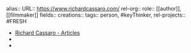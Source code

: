 alias::
URL:: https://www.richardcassaro.com/
rel-org::
role:: [[author]], [[filmmaker]] 
fields::
creations:: 
tags:: person, #keyThinker, 
rel-projects:: #FRESH 

- [Richard Cassaro - Articles](https://www.richardcassaro.com/)
-
-